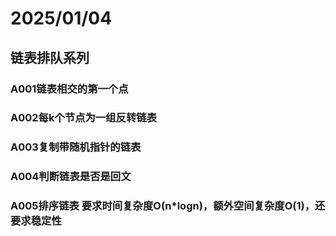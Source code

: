 # 2025/01/04
## 链表排队系列
### A001链表相交的第一个点
### A002每k个节点为一组反转链表
### A003复制带随机指针的链表
### A004判断链表是否是回文
### A005排序链表 要求时间复杂度O(n*logn)，额外空间复杂度O(1)，还要求稳定性
